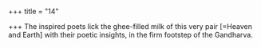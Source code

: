 +++
title = "14"

+++
The inspired poets lick the ghee-filled milk of this very pair [=Heaven  and Earth] with their poetic insights,
in the firm footstep of the Gandharva.